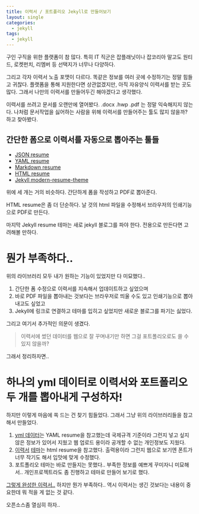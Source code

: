 ```yaml
---
title: 이력서 / 포트폴리오 Jekyll로 만들어보기
layout: single
categories:
  - jekyll
tags:
  - jekyll
---
```

구인 구직을 위한 플랫폼이 참 많다. 특히 IT 직군은 잡플래닛이나 잡코리아 말고도
원티드, 로켓펀치, 리멤버 등 선택지가 너무나 다양하다.

그리고 각자 이력서 노출 포맷이 다르다. 똑같은 정보를 여러 곳에 수정하기는 정말 힘들고 귀찮다.
플랫폼을 통해 지원한다면 상관없겠지만, 아직 자유양식 이력서를 받는 곳도 많다.
그래서 나만의 이력서를 만들어두긴 해야겠다고 생각했다.

이력서를 쓰려고 문서를 오랜만에 열어봤다. .docx .hwp .pdf 는 정말 익숙해지지 않는다.
나처럼 문서작업을 싫어하는 사람을 위해 이력서를 만들어주는 툴도 많지 않을까? 하고 찾아봤다.


## 간단한 폼으로 이력서를 자동으로 뽑아주는 툴들
- [JSON resume](https://github.com/jsonresume)
- [YAML resume](https://github.com/notsag/yaml-resume)
- [Markdown resume](https://github.com/there4/markdown-resume)
- [HTML resume](https://github.com/mnjul/html-resume)
- [Jekyll modern-resume-theme](https://github.com/sproogen/modern-resume-theme)

위에 세 개는 거의 비슷하다. 간단하게 폼을 작성하고 PDF로 뽑아준다.

HTML resume은 좀 더 단순하다. 날 것의 html 파일을 수정해서 브라우저의 인쇄기능으로 PDF로 만든다.

마지막 Jekyll resume 테마는 새로 jekyll 블로그를 파야 한다. 전용으로 만든다면 고려해볼 만하다.

# 뭔가 부족하다..

위의 라이브러리 모두 내가 원하는 기능이 있었지만 다 미묘했다..

1. 간단한 폼 수정으로 이력서를 지속해서 업데이트하고 싶었으며
2. 바로 PDF 파일을 뽑아내는 것보다는 브라우저로 띄울 수도 있고 인쇄기능으로 뽑아내고도 싶었고
3. Jekyll에 링크로 연결하고 테마를 입히고 싶었지만 새로운 블로그를 파기는 싫었다.

그리고 여기서 추가적인 의문이 생겼다.

> 이력서에 썼던 데이터를 웹으로 잘 꾸며내기만 하면 그걸 포트폴리오로도 쓸 수 있지 않을까?

그래서 정리하자면..

# 하나의 yml 데이터로 이력서와 포트폴리오 두 개를 뽑아내게 구성하자!

하지만 이렇게 마음에 쏙 드는 건 찾기 힘들었다. 그래서 그냥 위의 라이브러리들을 참고 해서 만들었다.


1. [yml 데이터](https://github.com/zmunm/zmunm.github.io/blob/main/_data/resume.yml)는
YAML resume을 참고했는데 국제규격 기준이라 그런지 넣고 싶지 않은 정보가 있어서 지웠고
웹 업로드 용이라 공개할 수 없는 개인정보도 지웠다.
2. [이력서](https://github.com/zmunm/zmunm.github.io/blob/main/_layouts/resume.html)
[테마](https://github.com/zmunm/zmunm.github.io/blob/main/assets/css/resume.css)는
html resume을 참고했다. 출력용이라 그런지 웹으로 보기엔 폰트가 너무 작기도 해서 입맛에 맞게 수정했다.
3. 포트폴리오 테마는 바로 만들지는 못했다.. 부족한 정보를 예쁘게 꾸미자니 미묘해서..
개인프로젝트라도 좀 진행하고 테마로 만들어 보기로 했다.

[그렇게 완성한 이력서..](https://zmunm.github.io/resume/)
하지만 뭔가 부족하다.. 역시 이력서는 생긴 것보다는 내용이 중요한데 뭐 적을 게 없는 것 같다.

오픈소스좀 열심히 하자..
